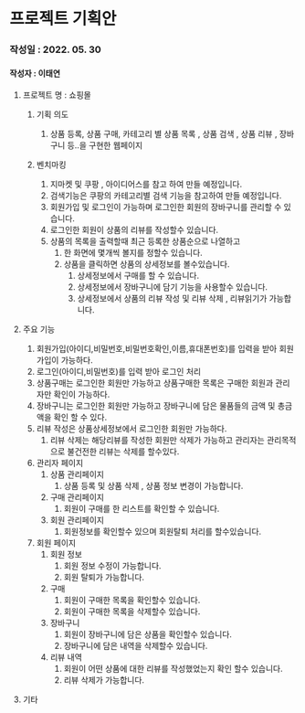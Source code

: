 # 프로젝트 기획안

### 작성일 : 2022. 05. 30
#### 작성자 : 이태연
1. 프로젝트 명 : 쇼핑몰
   1. 기획 의도
      1. 상품 등록, 상품 구매, 카테고리 별 상품 목록 , 상품 검색 , 상품 리뷰 , 장바구니 등..을 구현한 웹페이지
      
   2. 벤치마킹
      1. 지마켓 및 쿠팡 , 아이디어스를 참고 하여 만들 예정입니다.
      2. 검색기능은 쿠팡의 카테고리별 검색 기능을 참고하여 만들 예정입니다.
      3. 회원가입 및 로그인이 가능하며 로그인한 회원의 장바구니를 관리할 수 있습니다.
      4. 로그인한 회원이 상품의 리뷰를 작성할수 있습니다.
      5. 상품의 목록을 출력할때 최근 등록한 상품순으로 나열하고 
         1. 한 화면에 몇개씩 볼지를 정할수 있습니다.
         2. 상품을 클릭하면 상품의 상세정보를 볼수있습니다.
            1. 상세정보에서 구매를 할 수 있습니다.
            2. 상세정보에서 장바구니에 담기 기능을 사용할수 있습니다.
            3. 상세정보에서 상품의 리뷰 작성 및 리뷰 삭제 , 리뷰읽기가 가능합니다.

2. 주요 기능
      1. 회원가입(아이디,비밀번호,비밀번호확인,이름,휴대폰번호)를 입력을 받아 회원가입이 가능하다.
      2. 로그인(아이디,비밀번호)를 입력 받아 로그인 처리
      3. 상품구매는 로그인한 회원만 가능하고 상품구매한 목록은 구매한 회원과 관리자만 확인이 가능하다.
      4. 장바구니는 로그인한 회원만 가능하고 장바구니에 담은 물품들의 금액 및 총금액을 확인 할 수 있다.
      5. 리뷰 작성은 상품상세정보에서 로그인한 회원만 가능하다.
         1. 리뷰 삭제는 해당리뷰를 작성한 회원만 삭제가 가능하고 관리자는 관리목적으로 불건전한 리뷰는 삭제를 할수있다.
      6. 관리자 페이지
         1. 상품 관리페이지
            1. 상품 등록 및 상품 삭제 , 상품 정보 변경이 가능합니다.
         2. 구매 관리페이지
            1. 회원이 구매를 한 리스트를 확인할 수 있습니다.
         3. 회원 관리페이지
            1. 회원정보를 확인할수 있으며 회원탈퇴 처리를 할수있습니다.
      7. 회원 페이지
         1. 회원 정보
            1. 회원 정보 수정이 가능합니다.
            2. 회원 탈퇴가 가능합니다.
         2. 구매
            1. 회원이 구매한 목록을 확인할수 있습니다.
            2. 회원이 구매한 목록을 삭제할수 있습니다.
         3. 장바구니
            1. 회원이 장바구니에 담은 상품을 확인할수 있습니다.
            2. 장바구니에 담은 내역을 삭제할수 있습니다.
         4. 리뷰 내역
            1. 회원이 어떤 상품에 대한 리뷰를 작성했었는지 확인 할수 있습니다.
            2. 리뷰 삭제가 가능합니다.

3. 기타 
